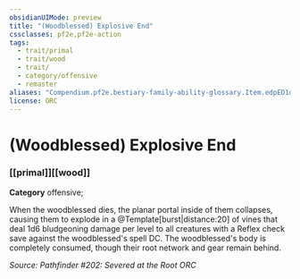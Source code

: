 ```yaml
---
obsidianUIMode: preview
title: "(Woodblessed) Explosive End"
cssclasses: pf2e,pf2e-action
tags:
  - trait/primal
  - trait/wood
  - trait/
  - category/offensive
  - remaster
aliases: "Compendium.pf2e.bestiary-family-ability-glossary.Item.edpED1d9NbvR2NmB"
license: ORC
---
```

# (Woodblessed) Explosive End

### [[primal]][[wood]]

**Category** offensive; 




When the woodblessed dies, the planar portal inside of them collapses, causing them to explode in a @Template\[burst|distance:20\] of vines that deal 1d6 bludgeoning damage per level to all creatures with a Reflex check save against the woodblessed's spell DC. The woodblessed's body is completely consumed, though their root network and gear remain behind.

*Source: Pathfinder #202: Severed at the Root*
*ORC*
